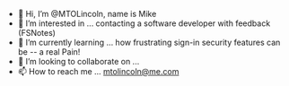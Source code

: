 - 👋 Hi, I’m @MTOLincoln, name is Mike  
- 👀 I’m interested in ... contacting a software developer with feedback (FSNotes)
- 🌱 I’m currently learning ... how frustrating sign-in security features can be -- a real Pain!
- 💞️ I’m looking to collaborate on ...
- 📫 How to reach me ... mtolincoln@me.com 

<!---
MTOLincoln/MTOLincoln is a ✨ special ✨ repository because its `README.md` (this file) appears on your GitHub profile.
You can click the Preview link to take a look at your changes.
--->
